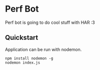 # Perf Bot
Perf bot is going to do cool stuff with HAR :3

## Quickstart
Application can be run with nodemon.

    npm install nodemon -g
    nodemon index.js
